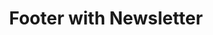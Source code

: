 ---
title: Footer with Newsletter
category: Marketing
paid: true
isActive: true
ltr: {"vue":{"vueTail":[],"vueCss":[]},"preview":"function App() {\n  const footerNavs = [{\n    label: \"Resources\",\n    items: [{\n      href: 'javascript:void()',\n      name: 'contact'\n    }, {\n      href: 'javascript:void()',\n      name: 'Support'\n    }, {\n      href: 'javascript:void()',\n      name: 'Documentation'\n    }, {\n      href: 'javascript:void()',\n      name: 'Pricing'\n    }]\n  }, {\n    label: \"About\",\n    items: [{\n      href: 'javascript:void()',\n      name: 'Terms'\n    }, {\n      href: 'javascript:void()',\n      name: 'License'\n    }, {\n      href: 'javascript:void()',\n      name: 'Privacy'\n    }, {\n      href: 'javascript:void()',\n      name: 'About US'\n    }]\n  }, {\n    label: \"Explore\",\n    items: [{\n      href: 'javascript:void()',\n      name: 'Showcase'\n    }, {\n      href: 'javascript:void()',\n      name: 'Roadmap'\n    }, {\n      href: 'javascript:void()',\n      name: 'Languages'\n    }, {\n      href: 'javascript:void()',\n      name: 'Blog'\n    }]\n  }, {\n    label: \"Company\",\n    items: [{\n      href: 'javascript:void()',\n      name: 'Partners'\n    }, {\n      href: 'javascript:void()',\n      name: 'Team'\n    }, {\n      href: 'javascript:void()',\n      name: 'Careers'\n    }]\n  }];\n  return /*#__PURE__*/React.createElement(\"footer\", {\n    className: \"pt-10\"\n  }, /*#__PURE__*/React.createElement(\"div\", {\n    className: \"max-w-screen-xl mx-auto px-4 md:px-8\"\n  }, /*#__PURE__*/React.createElement(\"div\", {\n    className: \"justify-between items-center gap-12 md:flex\"\n  }, /*#__PURE__*/React.createElement(\"div\", {\n    className: \"flex-1 max-w-lg\"\n  }, /*#__PURE__*/React.createElement(\"h3\", {\n    className: \"text-2xl font-bold\"\n  }, \"Get our beautiful newsletter straight to your inbox.\")), /*#__PURE__*/React.createElement(\"div\", {\n    className: \"flex-1 mt-6 md:mt-0\"\n  }, /*#__PURE__*/React.createElement(\"form\", {\n    onSubmit: e => e.preventDefault(),\n    className: \"flex items-center gap-x-3 md:justify-end\"\n  }, /*#__PURE__*/React.createElement(\"div\", {\n    className: \"relative\"\n  }, /*#__PURE__*/React.createElement(\"svg\", {\n    className: \"w-6 h-6 text-gray-400 absolute left-3 inset-y-0 my-auto\",\n    xmlns: \"http://www.w3.org/2000/svg\",\n    fill: \"none\",\n    viewBox: \"0 0 24 24\",\n    strokeWidth: 1.5,\n    stroke: \"currentColor\"\n  }, /*#__PURE__*/React.createElement(\"path\", {\n    strokeLinecap: \"round\",\n    strokeLinejoin: \"round\",\n    d: \"M21.75 6.75v10.5a2.25 2.25 0 01-2.25 2.25h-15a2.25 2.25 0 01-2.25-2.25V6.75m19.5 0A2.25 2.25 0 0019.5 4.5h-15a2.25 2.25 0 00-2.25 2.25m19.5 0v.243a2.25 2.25 0 01-1.07 1.916l-7.5 4.615a2.25 2.25 0 01-2.36 0L3.32 8.91a2.25 2.25 0 01-1.07-1.916V6.75\"\n  })), /*#__PURE__*/React.createElement(\"input\", {\n    type: \"email\",\n    required: true,\n    placeholder: \"Enter your email\",\n    className: \"w-full pl-12 pr-3 py-2 text-gray-500 bg-white outline-none border focus:border-indigo-600 shadow-sm rounded-lg\"\n  })), /*#__PURE__*/React.createElement(\"button\", {\n    className: \"block w-auto py-3 px-4 font-medium text-sm text-center text-white bg-indigo-600 hover:bg-indigo-500 active:bg-indigo-700 active:shadow-none rounded-lg shadow\"\n  }, \"Subscribe\")))), /*#__PURE__*/React.createElement(\"div\", {\n    className: \"flex-1 mt-16 space-y-6 justify-between sm:flex md:space-y-0\"\n  }, footerNavs.map((item, idx) => /*#__PURE__*/React.createElement(\"ul\", {\n    className: \"space-y-4 text-gray-600\",\n    key: idx\n  }, /*#__PURE__*/React.createElement(\"h4\", {\n    className: \"text-gray-800 font-semibold sm:pb-2\"\n  }, item.label), item.items.map((el, idx) => /*#__PURE__*/React.createElement(\"li\", {\n    key: idx\n  }, /*#__PURE__*/React.createElement(\"a\", {\n    href: el.href,\n    className: \"hover:text-gray-800 duration-150\"\n  }, el.name)))))), /*#__PURE__*/React.createElement(\"div\", {\n    className: \"mt-10 py-10 border-t items-center justify-between sm:flex\"\n  }, /*#__PURE__*/React.createElement(\"p\", {\n    className: \"text-gray-600\"\n  }, \"\\xA9 2022 Float UI Inc. All rights reserved.\"), /*#__PURE__*/React.createElement(\"div\", {\n    className: \"flex items-center gap-x-6 text-gray-400 mt-6\"\n  }, /*#__PURE__*/React.createElement(\"a\", {\n    href: \"javascript:void()\"\n  }, /*#__PURE__*/React.createElement(\"svg\", {\n    className: \"w-6 h-6 hover:text-gray-500 duration-150\",\n    fill: \"none\",\n    viewBox: \"0 0 48 48\"\n  }, /*#__PURE__*/React.createElement(\"g\", {\n    \"clip-path\": \"url(#a)\"\n  }, /*#__PURE__*/React.createElement(\"path\", {\n    fill: \"currentColor\",\n    d: \"M48 24C48 10.745 37.255 0 24 0S0 10.745 0 24c0 11.979 8.776 21.908 20.25 23.708v-16.77h-6.094V24h6.094v-5.288c0-6.014 3.583-9.337 9.065-9.337 2.625 0 5.372.469 5.372.469v5.906h-3.026c-2.981 0-3.911 1.85-3.911 3.75V24h6.656l-1.064 6.938H27.75v16.77C39.224 45.908 48 35.978 48 24z\"\n  })), /*#__PURE__*/React.createElement(\"defs\", null, /*#__PURE__*/React.createElement(\"clipPath\", {\n    id: \"a\"\n  }, /*#__PURE__*/React.createElement(\"path\", {\n    fill: \"#fff\",\n    d: \"M0 0h48v48H0z\"\n  }))))), /*#__PURE__*/React.createElement(\"a\", {\n    href: \"javascript:void()\"\n  }, /*#__PURE__*/React.createElement(\"svg\", {\n    className: \"w-6 h-6 hover:text-gray-500 duration-150\",\n    fill: \"none\",\n    viewBox: \"0 0 48 48\"\n  }, /*#__PURE__*/React.createElement(\"g\", {\n    \"clip-path\": \"url(#clip0_17_80)\"\n  }, /*#__PURE__*/React.createElement(\"path\", {\n    fill: \"currentColor\",\n    d: \"M15.1 43.5c18.11 0 28.017-15.006 28.017-28.016 0-.422-.01-.853-.029-1.275A19.998 19.998 0 0048 9.11c-1.795.798-3.7 1.32-5.652 1.546a9.9 9.9 0 004.33-5.445 19.794 19.794 0 01-6.251 2.39 9.86 9.86 0 00-16.788 8.979A27.97 27.97 0 013.346 6.299 9.859 9.859 0 006.393 19.44a9.86 9.86 0 01-4.462-1.228v.122a9.844 9.844 0 007.901 9.656 9.788 9.788 0 01-4.442.169 9.867 9.867 0 009.195 6.843A19.75 19.75 0 010 39.078 27.937 27.937 0 0015.1 43.5z\"\n  })), /*#__PURE__*/React.createElement(\"defs\", null, /*#__PURE__*/React.createElement(\"clipPath\", {\n    id: \"clip0_17_80\"\n  }, /*#__PURE__*/React.createElement(\"path\", {\n    fill: \"#fff\",\n    d: \"M0 0h48v48H0z\"\n  }))))), /*#__PURE__*/React.createElement(\"a\", {\n    href: \"javascript:void()\"\n  }, /*#__PURE__*/React.createElement(\"svg\", {\n    className: \"w-6 h-6 hover:text-gray-500 duration-150\",\n    fill: \"none\",\n    viewBox: \"0 0 48 48\"\n  }, /*#__PURE__*/React.createElement(\"g\", {\n    fill: \"currentColor\",\n    \"clip-path\": \"url(#clip0_910_44)\"\n  }, /*#__PURE__*/React.createElement(\"path\", {\n    \"fill-rule\": \"evenodd\",\n    d: \"M24 1A24.086 24.086 0 008.454 6.693 23.834 23.834 0 00.319 21.044a23.754 23.754 0 003.153 16.172 23.98 23.98 0 0012.938 10.29c1.192.221 1.641-.518 1.641-1.146 0-.628-.024-2.45-.032-4.442-6.676 1.443-8.087-2.817-8.087-2.817-1.089-2.766-2.663-3.493-2.663-3.493-2.178-1.478.163-1.45.163-1.45 2.413.17 3.68 2.461 3.68 2.461 2.138 3.648 5.616 2.593 6.983 1.976.215-1.545.838-2.596 1.526-3.193-5.333-.6-10.937-2.647-10.937-11.791a9.213 9.213 0 012.472-6.406c-.246-.6-1.069-3.026.234-6.322 0 0 2.015-.64 6.602 2.446a22.904 22.904 0 0112.017 0c4.583-3.086 6.594-2.446 6.594-2.446 1.307 3.288.484 5.714.238 6.322a9.194 9.194 0 012.476 6.414c0 9.163-5.615 11.183-10.957 11.772.859.742 1.626 2.193 1.626 4.421 0 3.193-.028 5.762-.028 6.548 0 .636.433 1.38 1.65 1.146a23.98 23.98 0 0012.938-10.291 23.754 23.754 0 003.151-16.175A23.834 23.834 0 0039.56 6.69 24.086 24.086 0 0024.009 1H24z\",\n    \"clip-rule\": \"evenodd\"\n  }), /*#__PURE__*/React.createElement(\"path\", {\n    d: \"M9.089 35.264c-.052.119-.243.154-.398.071-.155-.083-.27-.237-.214-.36.056-.122.242-.154.397-.07.155.082.274.24.215.359zM10.063 36.343a.4.4 0 01-.493-.11c-.155-.167-.187-.396-.068-.499.12-.102.334-.055.489.11.155.167.19.396.072.499zM11.008 37.714c-.147.103-.397 0-.536-.206a.395.395 0 010-.569c.147-.098.397 0 .537.202.139.202.143.47 0 .573zM12.292 39.042c-.131.146-.397.106-.616-.091-.219-.198-.27-.467-.139-.609.131-.142.397-.102.624.091.226.194.27.466.131.609zM14.092 39.816c-.06.186-.33.269-.6.19-.27-.08-.449-.3-.397-.49.051-.19.326-.277.6-.19.274.087.449.297.397.49zM16.056 39.95c0 .194-.223.36-.509.364-.286.004-.52-.154-.52-.348 0-.193.222-.36.508-.363.286-.004.52.15.52.347zM17.884 39.646c.036.194-.163.395-.45.443-.285.047-.536-.067-.572-.257-.035-.19.171-.395.45-.447.278-.05.536.068.572.261z\"\n  })), /*#__PURE__*/React.createElement(\"defs\", null, /*#__PURE__*/React.createElement(\"clipPath\", {\n    id: \"clip0_910_44\"\n  }, /*#__PURE__*/React.createElement(\"path\", {\n    fill: \"#fff\",\n    d: \"M0 0h48v48H0z\"\n  }))))), /*#__PURE__*/React.createElement(\"a\", {\n    href: \"javascript:void()\"\n  }, /*#__PURE__*/React.createElement(\"svg\", {\n    className: \"w-6 h-6 hover:text-gray-500 duration-150\",\n    fill: \"currentColor\",\n    viewBox: \"0 0 48 48\"\n  }, /*#__PURE__*/React.createElement(\"g\", {\n    \"clip-path\": \"url(#clip0_17_63)\"\n  }, /*#__PURE__*/React.createElement(\"path\", {\n    d: \"M24 4.322c6.413 0 7.172.028 9.694.14 2.343.104 3.61.497 4.453.825 1.116.432 1.922.957 2.756 1.791.844.844 1.36 1.64 1.79 2.756.329.844.723 2.12.826 4.454.112 2.53.14 3.29.14 9.693 0 6.413-.028 7.172-.14 9.694-.103 2.344-.497 3.61-.825 4.453-.431 1.116-.957 1.922-1.79 2.756-.845.844-1.642 1.36-2.757 1.791-.844.328-2.119.722-4.453.825-2.532.112-3.29.14-9.694.14-6.413 0-7.172-.028-9.694-.14-2.343-.103-3.61-.497-4.453-.825-1.115-.431-1.922-.956-2.756-1.79-.844-.844-1.36-1.641-1.79-2.757-.329-.844-.723-2.119-.826-4.453-.112-2.531-.14-3.29-.14-9.694 0-6.412.028-7.172.14-9.694.103-2.343.497-3.609.825-4.453.431-1.115.957-1.921 1.79-2.756.845-.844 1.642-1.36 2.757-1.79.844-.329 2.119-.722 4.453-.825 2.522-.113 3.281-.141 9.694-.141zM24 0c-6.516 0-7.331.028-9.89.14-2.55.113-4.304.526-5.822 1.116-1.585.619-2.926 1.435-4.257 2.775-1.34 1.332-2.156 2.672-2.775 4.247C.666 9.806.253 11.55.141 14.1.028 16.669 0 17.484 0 24s.028 7.331.14 9.89c.113 2.55.526 4.304 1.116 5.822.619 1.585 1.435 2.925 2.775 4.257a11.732 11.732 0 004.247 2.765c1.528.591 3.272 1.003 5.822 1.116 2.56.112 3.375.14 9.89.14 6.516 0 7.332-.028 9.891-.14 2.55-.113 4.303-.525 5.822-1.116a11.732 11.732 0 004.247-2.765 11.732 11.732 0 002.766-4.247c.59-1.528 1.003-3.272 1.115-5.822.113-2.56.14-3.375.14-9.89 0-6.516-.027-7.332-.14-9.891-.112-2.55-.525-4.303-1.115-5.822-.591-1.594-1.407-2.935-2.747-4.266a11.732 11.732 0 00-4.247-2.765C38.194.675 36.45.262 33.9.15 31.331.028 30.516 0 24 0z\"\n  }), /*#__PURE__*/React.createElement(\"path\", {\n    d: \"M24 11.672c-6.806 0-12.328 5.522-12.328 12.328 0 6.806 5.522 12.328 12.328 12.328 6.806 0 12.328-5.522 12.328-12.328 0-6.806-5.522-12.328-12.328-12.328zm0 20.325a7.998 7.998 0 010-15.994 7.998 7.998 0 010 15.994zM39.694 11.184a2.879 2.879 0 11-2.878-2.878 2.885 2.885 0 012.878 2.878z\"\n  })), /*#__PURE__*/React.createElement(\"defs\", null, /*#__PURE__*/React.createElement(\"clipPath\", {\n    id: \"clip0_17_63\"\n  }, /*#__PURE__*/React.createElement(\"path\", {\n    d: \"M0 0h48v48H0z\"\n  })))))))));\n}","react":{"jsxCss":[],"jsxTail":[{"code":"export default () => {\n\n    const footerNavs = [\n        {\n            label: \"Resources\",\n            items: [\n                {\n                    href: 'javascript:void()',\n                    name: 'contact'\n                },\n                {\n                    href: 'javascript:void()',\n                    name: 'Support'\n                },\n                {\n                    href: 'javascript:void()',\n                    name: 'Documentation'\n                },\n                {\n                    href: 'javascript:void()',\n                    name: 'Pricing'\n                },\n            ],\n        },\n        {\n            label: \"About\",\n            items: [\n                {\n                    href: 'javascript:void()',\n                    name: 'Terms'\n                },\n                {\n                    href: 'javascript:void()',\n                    name: 'License'\n                },\n                {\n                    href: 'javascript:void()',\n                    name: 'Privacy'\n                },\n                {\n                    href: 'javascript:void()',\n                    name: 'About US'\n                },\n            ]\n        },\n        {\n            label: \"Explore\",\n            items: [\n                {\n                    href: 'javascript:void()',\n                    name: 'Showcase'\n                },\n                {\n                    href: 'javascript:void()',\n                    name: 'Roadmap'\n                },\n                {\n                    href: 'javascript:void()',\n                    name: 'Languages'\n                },\n                {\n                    href: 'javascript:void()',\n                    name: 'Blog'\n                },\n            ]\n        },\n        {\n            label: \"Company\",\n            items: [\n                {\n                    href: 'javascript:void()',\n                    name: 'Partners'\n                },\n                {\n                    href: 'javascript:void()',\n                    name: 'Team'\n                },\n                {\n                    href: 'javascript:void()',\n                    name: 'Careers'\n                },\n            ],\n        }\n    ]\n\n    return (\n        <footer className=\"pt-10\">\n            <div className=\"max-w-screen-xl mx-auto px-4 md:px-8\">\n                <div className=\"justify-between items-center gap-12 md:flex\">\n                    <div className=\"flex-1 max-w-lg\">\n                        <h3 className=\"text-2xl font-bold\">\n                            Get our beautiful newsletter straight to your inbox.\n                        </h3>\n                    </div>\n                    <div className=\"flex-1 mt-6 md:mt-0\">\n                        <form onSubmit={(e) => e.preventDefault()} className=\"flex items-center gap-x-3 md:justify-end\">\n                            <div className=\"relative\">\n                                <svg className=\"w-6 h-6 text-gray-400 absolute left-3 inset-y-0 my-auto\" xmlns=\"http://www.w3.org/2000/svg\" fill=\"none\" viewBox=\"0 0 24 24\" strokeWidth={1.5} stroke=\"currentColor\">\n                                    <path strokeLinecap=\"round\" strokeLinejoin=\"round\" d=\"M21.75 6.75v10.5a2.25 2.25 0 01-2.25 2.25h-15a2.25 2.25 0 01-2.25-2.25V6.75m19.5 0A2.25 2.25 0 0019.5 4.5h-15a2.25 2.25 0 00-2.25 2.25m19.5 0v.243a2.25 2.25 0 01-1.07 1.916l-7.5 4.615a2.25 2.25 0 01-2.36 0L3.32 8.91a2.25 2.25 0 01-1.07-1.916V6.75\" />\n                                </svg>\n                                <input\n                                    type=\"email\"\n                                    required\n                                    placeholder=\"Enter your email\"\n                                    className=\"w-full pl-12 pr-3 py-2 text-gray-500 bg-white outline-none border focus:border-indigo-600 shadow-sm rounded-lg\"\n                                />\n                            </div>\n                            <button className=\"block w-auto py-3 px-4 font-medium text-sm text-center text-white bg-indigo-600 hover:bg-indigo-500 active:bg-indigo-700 active:shadow-none rounded-lg shadow\">\n                                Subscribe\n                            </button>\n                        </form>\n                    </div>\n                </div>\n                <div className=\"flex-1 mt-16 space-y-6 justify-between sm:flex md:space-y-0\">\n                    {\n                        footerNavs.map((item, idx) => (\n                            <ul\n                                className=\"space-y-4 text-gray-600\"\n                                key={idx}\n                            >\n                                <h4 className=\"text-gray-800 font-semibold sm:pb-2\">\n                                    {item.label}\n                                </h4>\n                                {\n                                    item.items.map(((el, idx) => (\n                                        <li key={idx}>\n                                            <a\n                                                href={el.href}\n                                                className=\"hover:text-gray-800 duration-150\"\n\n                                            >\n                                                {el.name}\n                                            </a>\n                                        </li>\n                                    )))\n                                }\n                            </ul>\n                        ))\n                    }\n                </div>\n                <div className=\"mt-10 py-10 border-t items-center justify-between sm:flex\">\n                    <p className=\"text-gray-600\">© 2022 Float UI Inc. All rights reserved.</p>\n                    <div className=\"flex items-center gap-x-6 text-gray-400 mt-6\">\n                        <a href=\"javascript:void()\">\n                            <svg className=\"w-6 h-6 hover:text-gray-500 duration-150\" fill=\"none\" viewBox=\"0 0 48 48\"><g clip-path=\"url(#a)\"><path fill=\"currentColor\" d=\"M48 24C48 10.745 37.255 0 24 0S0 10.745 0 24c0 11.979 8.776 21.908 20.25 23.708v-16.77h-6.094V24h6.094v-5.288c0-6.014 3.583-9.337 9.065-9.337 2.625 0 5.372.469 5.372.469v5.906h-3.026c-2.981 0-3.911 1.85-3.911 3.75V24h6.656l-1.064 6.938H27.75v16.77C39.224 45.908 48 35.978 48 24z\" /></g><defs><clipPath id=\"a\"><path fill=\"#fff\" d=\"M0 0h48v48H0z\" /></clipPath></defs></svg>\n                        </a>\n                        <a href=\"javascript:void()\">\n                            <svg className=\"w-6 h-6 hover:text-gray-500 duration-150\" fill=\"none\" viewBox=\"0 0 48 48\"><g clip-path=\"url(#clip0_17_80)\"><path fill=\"currentColor\" d=\"M15.1 43.5c18.11 0 28.017-15.006 28.017-28.016 0-.422-.01-.853-.029-1.275A19.998 19.998 0 0048 9.11c-1.795.798-3.7 1.32-5.652 1.546a9.9 9.9 0 004.33-5.445 19.794 19.794 0 01-6.251 2.39 9.86 9.86 0 00-16.788 8.979A27.97 27.97 0 013.346 6.299 9.859 9.859 0 006.393 19.44a9.86 9.86 0 01-4.462-1.228v.122a9.844 9.844 0 007.901 9.656 9.788 9.788 0 01-4.442.169 9.867 9.867 0 009.195 6.843A19.75 19.75 0 010 39.078 27.937 27.937 0 0015.1 43.5z\" /></g><defs><clipPath id=\"clip0_17_80\"><path fill=\"#fff\" d=\"M0 0h48v48H0z\" /></clipPath></defs></svg>\n                        </a>\n                        <a href=\"javascript:void()\">\n                            <svg className=\"w-6 h-6 hover:text-gray-500 duration-150\" fill=\"none\" viewBox=\"0 0 48 48\"><g fill=\"currentColor\" clip-path=\"url(#clip0_910_44)\"><path fill-rule=\"evenodd\" d=\"M24 1A24.086 24.086 0 008.454 6.693 23.834 23.834 0 00.319 21.044a23.754 23.754 0 003.153 16.172 23.98 23.98 0 0012.938 10.29c1.192.221 1.641-.518 1.641-1.146 0-.628-.024-2.45-.032-4.442-6.676 1.443-8.087-2.817-8.087-2.817-1.089-2.766-2.663-3.493-2.663-3.493-2.178-1.478.163-1.45.163-1.45 2.413.17 3.68 2.461 3.68 2.461 2.138 3.648 5.616 2.593 6.983 1.976.215-1.545.838-2.596 1.526-3.193-5.333-.6-10.937-2.647-10.937-11.791a9.213 9.213 0 012.472-6.406c-.246-.6-1.069-3.026.234-6.322 0 0 2.015-.64 6.602 2.446a22.904 22.904 0 0112.017 0c4.583-3.086 6.594-2.446 6.594-2.446 1.307 3.288.484 5.714.238 6.322a9.194 9.194 0 012.476 6.414c0 9.163-5.615 11.183-10.957 11.772.859.742 1.626 2.193 1.626 4.421 0 3.193-.028 5.762-.028 6.548 0 .636.433 1.38 1.65 1.146a23.98 23.98 0 0012.938-10.291 23.754 23.754 0 003.151-16.175A23.834 23.834 0 0039.56 6.69 24.086 24.086 0 0024.009 1H24z\" clip-rule=\"evenodd\" /><path d=\"M9.089 35.264c-.052.119-.243.154-.398.071-.155-.083-.27-.237-.214-.36.056-.122.242-.154.397-.07.155.082.274.24.215.359zM10.063 36.343a.4.4 0 01-.493-.11c-.155-.167-.187-.396-.068-.499.12-.102.334-.055.489.11.155.167.19.396.072.499zM11.008 37.714c-.147.103-.397 0-.536-.206a.395.395 0 010-.569c.147-.098.397 0 .537.202.139.202.143.47 0 .573zM12.292 39.042c-.131.146-.397.106-.616-.091-.219-.198-.27-.467-.139-.609.131-.142.397-.102.624.091.226.194.27.466.131.609zM14.092 39.816c-.06.186-.33.269-.6.19-.27-.08-.449-.3-.397-.49.051-.19.326-.277.6-.19.274.087.449.297.397.49zM16.056 39.95c0 .194-.223.36-.509.364-.286.004-.52-.154-.52-.348 0-.193.222-.36.508-.363.286-.004.52.15.52.347zM17.884 39.646c.036.194-.163.395-.45.443-.285.047-.536-.067-.572-.257-.035-.19.171-.395.45-.447.278-.05.536.068.572.261z\" /></g><defs><clipPath id=\"clip0_910_44\"><path fill=\"#fff\" d=\"M0 0h48v48H0z\" /></clipPath></defs></svg>\n                        </a>\n                        <a href=\"javascript:void()\">\n                            <svg className=\"w-6 h-6 hover:text-gray-500 duration-150\" fill=\"currentColor\" viewBox=\"0 0 48 48\"><g clip-path=\"url(#clip0_17_63)\"><path d=\"M24 4.322c6.413 0 7.172.028 9.694.14 2.343.104 3.61.497 4.453.825 1.116.432 1.922.957 2.756 1.791.844.844 1.36 1.64 1.79 2.756.329.844.723 2.12.826 4.454.112 2.53.14 3.29.14 9.693 0 6.413-.028 7.172-.14 9.694-.103 2.344-.497 3.61-.825 4.453-.431 1.116-.957 1.922-1.79 2.756-.845.844-1.642 1.36-2.757 1.791-.844.328-2.119.722-4.453.825-2.532.112-3.29.14-9.694.14-6.413 0-7.172-.028-9.694-.14-2.343-.103-3.61-.497-4.453-.825-1.115-.431-1.922-.956-2.756-1.79-.844-.844-1.36-1.641-1.79-2.757-.329-.844-.723-2.119-.826-4.453-.112-2.531-.14-3.29-.14-9.694 0-6.412.028-7.172.14-9.694.103-2.343.497-3.609.825-4.453.431-1.115.957-1.921 1.79-2.756.845-.844 1.642-1.36 2.757-1.79.844-.329 2.119-.722 4.453-.825 2.522-.113 3.281-.141 9.694-.141zM24 0c-6.516 0-7.331.028-9.89.14-2.55.113-4.304.526-5.822 1.116-1.585.619-2.926 1.435-4.257 2.775-1.34 1.332-2.156 2.672-2.775 4.247C.666 9.806.253 11.55.141 14.1.028 16.669 0 17.484 0 24s.028 7.331.14 9.89c.113 2.55.526 4.304 1.116 5.822.619 1.585 1.435 2.925 2.775 4.257a11.732 11.732 0 004.247 2.765c1.528.591 3.272 1.003 5.822 1.116 2.56.112 3.375.14 9.89.14 6.516 0 7.332-.028 9.891-.14 2.55-.113 4.303-.525 5.822-1.116a11.732 11.732 0 004.247-2.765 11.732 11.732 0 002.766-4.247c.59-1.528 1.003-3.272 1.115-5.822.113-2.56.14-3.375.14-9.89 0-6.516-.027-7.332-.14-9.891-.112-2.55-.525-4.303-1.115-5.822-.591-1.594-1.407-2.935-2.747-4.266a11.732 11.732 0 00-4.247-2.765C38.194.675 36.45.262 33.9.15 31.331.028 30.516 0 24 0z\" /><path d=\"M24 11.672c-6.806 0-12.328 5.522-12.328 12.328 0 6.806 5.522 12.328 12.328 12.328 6.806 0 12.328-5.522 12.328-12.328 0-6.806-5.522-12.328-12.328-12.328zm0 20.325a7.998 7.998 0 010-15.994 7.998 7.998 0 010 15.994zM39.694 11.184a2.879 2.879 0 11-2.878-2.878 2.885 2.885 0 012.878 2.878z\" /></g><defs><clipPath id=\"clip0_17_63\"><path d=\"M0 0h48v48H0z\" /></clipPath></defs></svg>\n                        </a>\n                    </div>\n                </div>\n            </div>\n        </footer>\n    )\n}","label":"App.jsx"}]}}
rtl: {"vue":{"vueCss":[],"vueTail":[]},"react":{"jsxCss":[],"jsxTail":[{"code":"export default () => {\n    const footerNavs = [\n        {\n            label: \"الموارد\",\n            items: [\n                {\n                    href: 'javascript:void()',\n                    name: 'اتصل بنا'\n                },\n                {\n                    href: 'javascript:void()',\n                    name: 'الدعم'\n                },\n                {\n                    href: 'javascript:void()',\n                    name: 'التوثيق'\n                },\n                {\n                    href: 'javascript:void()',\n                    name: 'التسعير'\n                },\n            ],\n        },\n        {\n            label: \"حولنا\",\n            items: [\n                {\n                    href: 'javascript:void()',\n                    name: 'شروط الاستخدام'\n                },\n                {\n                    href: 'javascript:void()',\n                    name: 'رخصة'\n                },\n                {\n                    href: 'javascript:void()',\n                    name: 'خصوصية'\n                },\n                {\n                    href: 'javascript:void()',\n                    name: 'عنا'\n                },\n            ]\n        },\n        {\n            label: \"يكتشف\",\n            items: [\n                {\n                    href: 'javascript:void()',\n                    name: 'عرض'\n                },\n                {\n                    href: 'javascript:void()',\n                    name: 'خريطة الطريق'\n                },\n                {\n                    href: 'javascript:void()',\n                    name: 'اللغات'\n                },\n                {\n                    href: 'javascript:void()',\n                    name: 'المقالات'\n                },\n            ]\n        },\n        {\n            label: \"الشركة\",\n            items: [\n                {\n                    href: 'javascript:void()',\n                    name: 'الشركاء'\n                },\n                {\n                    href: 'javascript:void()',\n                    name: 'الفريق'\n                },\n                {\n                    href: 'javascript:void()',\n                    name: 'الوظائف'\n                },\n            ],\n        }\n    ]\n\n    return (\n        <footer className=\"pt-10\">\n            <div className=\"max-w-screen-xl mx-auto px-4 md:px-8\">\n                <div className=\"justify-between items-center gap-12 md:flex\">\n                    <div className=\"flex-1 max-w-lg\">\n                        <h3 className=\"text-2xl font-bold\">\n                            احصل على رسالتنا الإخبارية الجميلة مباشرة إلى بريدك.\n                        </h3>\n                    </div>\n                    <div className=\"mt-6 md:mt-0\">\n                        <form onSubmit={(e) => e.preventDefault()} className=\"flex items-center gap-x-3\">\n                            <div className=\"relative\">\n                                <svg className=\"w-6 h-6 text-gray-400 absolute right-3 inset-y-0 my-auto\" xmlns=\"http://www.w3.org/2000/svg\" fill=\"none\" viewBox=\"0 0 24 24\" strokeWidth={1.5} stroke=\"currentColor\">\n                                    <path strokeLinecap=\"round\" strokeLinejoin=\"round\" d=\"M21.75 6.75v10.5a2.25 2.25 0 01-2.25 2.25h-15a2.25 2.25 0 01-2.25-2.25V6.75m19.5 0A2.25 2.25 0 0019.5 4.5h-15a2.25 2.25 0 00-2.25 2.25m19.5 0v.243a2.25 2.25 0 01-1.07 1.916l-7.5 4.615a2.25 2.25 0 01-2.36 0L3.32 8.91a2.25 2.25 0 01-1.07-1.916V6.75\" />\n                                </svg>\n                                <input\n                                    type=\"email\"\n                                    required\n                                    placeholder=\"ادخل بريدك الالكتروني\"\n                                    className=\"max-w-xs pr-12 pl-3 py-2 text-gray-500 bg-white outline-none border focus:border-indigo-600 shadow-sm rounded-lg\"\n                                />\n                            </div>\n                            <button className=\"block w-auto py-3 px-4 font-medium text-sm text-center text-white bg-indigo-600 hover:bg-indigo-500 active:bg-indigo-700 active:shadow-none rounded-lg shadow\">\n                                إشتراك\n                            </button>\n                        </form>\n                    </div>\n                </div>\n                <div className=\"flex-1 mt-16 space-y-6 items-center justify-between sm:flex md:space-y-0\">\n                    {\n                        footerNavs.map((item, idx) => (\n                            <ul\n                                className=\"space-y-4 text-gray-600\"\n                                key={idx}\n                            >\n                                <h4 className=\"text-gray-800 font-semibold sm:pb-2\">\n                                    {item.label}\n                                </h4>\n                                {\n                                    item.items.map(((el, idx) => (\n                                        <li key={idx}>\n                                            <a\n                                                href={el.href}\n                                                className=\"hover:text-gray-800 duration-150\"\n\n                                            >\n                                                {el.name}\n                                            </a>\n                                        </li>\n                                    )))\n                                }\n                            </ul>\n                        ))\n                    }\n                </div>\n                <div className=\"mt-10 py-10 border-t items-center justify-between sm:flex\">\n                    <p className=\"text-gray-600\">© جميع الحقوق محفوظة لدى Float UI</p>\n                    <div className=\"flex items-center gap-x-6 text-gray-400 mt-6\">\n                        <a href=\"javascript:void()\">\n                            <svg className=\"w-6 h-6 hover:text-gray-500 duration-150\" fill=\"none\" viewBox=\"0 0 48 48\"><g clip-path=\"url(#a)\"><path fill=\"currentColor\" d=\"M48 24C48 10.745 37.255 0 24 0S0 10.745 0 24c0 11.979 8.776 21.908 20.25 23.708v-16.77h-6.094V24h6.094v-5.288c0-6.014 3.583-9.337 9.065-9.337 2.625 0 5.372.469 5.372.469v5.906h-3.026c-2.981 0-3.911 1.85-3.911 3.75V24h6.656l-1.064 6.938H27.75v16.77C39.224 45.908 48 35.978 48 24z\" /></g><defs><clipPath id=\"a\"><path fill=\"#fff\" d=\"M0 0h48v48H0z\" /></clipPath></defs></svg>\n                        </a>\n                        <a href=\"javascript:void()\">\n                            <svg className=\"w-6 h-6 hover:text-gray-500 duration-150\" fill=\"none\" viewBox=\"0 0 48 48\"><g clip-path=\"url(#clip0_17_80)\"><path fill=\"currentColor\" d=\"M15.1 43.5c18.11 0 28.017-15.006 28.017-28.016 0-.422-.01-.853-.029-1.275A19.998 19.998 0 0048 9.11c-1.795.798-3.7 1.32-5.652 1.546a9.9 9.9 0 004.33-5.445 19.794 19.794 0 01-6.251 2.39 9.86 9.86 0 00-16.788 8.979A27.97 27.97 0 013.346 6.299 9.859 9.859 0 006.393 19.44a9.86 9.86 0 01-4.462-1.228v.122a9.844 9.844 0 007.901 9.656 9.788 9.788 0 01-4.442.169 9.867 9.867 0 009.195 6.843A19.75 19.75 0 010 39.078 27.937 27.937 0 0015.1 43.5z\" /></g><defs><clipPath id=\"clip0_17_80\"><path fill=\"#fff\" d=\"M0 0h48v48H0z\" /></clipPath></defs></svg>\n                        </a>\n                        <a href=\"javascript:void()\">\n                            <svg className=\"w-6 h-6 hover:text-gray-500 duration-150\" fill=\"none\" viewBox=\"0 0 48 48\"><g fill=\"currentColor\" clip-path=\"url(#clip0_910_44)\"><path fill-rule=\"evenodd\" d=\"M24 1A24.086 24.086 0 008.454 6.693 23.834 23.834 0 00.319 21.044a23.754 23.754 0 003.153 16.172 23.98 23.98 0 0012.938 10.29c1.192.221 1.641-.518 1.641-1.146 0-.628-.024-2.45-.032-4.442-6.676 1.443-8.087-2.817-8.087-2.817-1.089-2.766-2.663-3.493-2.663-3.493-2.178-1.478.163-1.45.163-1.45 2.413.17 3.68 2.461 3.68 2.461 2.138 3.648 5.616 2.593 6.983 1.976.215-1.545.838-2.596 1.526-3.193-5.333-.6-10.937-2.647-10.937-11.791a9.213 9.213 0 012.472-6.406c-.246-.6-1.069-3.026.234-6.322 0 0 2.015-.64 6.602 2.446a22.904 22.904 0 0112.017 0c4.583-3.086 6.594-2.446 6.594-2.446 1.307 3.288.484 5.714.238 6.322a9.194 9.194 0 012.476 6.414c0 9.163-5.615 11.183-10.957 11.772.859.742 1.626 2.193 1.626 4.421 0 3.193-.028 5.762-.028 6.548 0 .636.433 1.38 1.65 1.146a23.98 23.98 0 0012.938-10.291 23.754 23.754 0 003.151-16.175A23.834 23.834 0 0039.56 6.69 24.086 24.086 0 0024.009 1H24z\" clip-rule=\"evenodd\" /><path d=\"M9.089 35.264c-.052.119-.243.154-.398.071-.155-.083-.27-.237-.214-.36.056-.122.242-.154.397-.07.155.082.274.24.215.359zM10.063 36.343a.4.4 0 01-.493-.11c-.155-.167-.187-.396-.068-.499.12-.102.334-.055.489.11.155.167.19.396.072.499zM11.008 37.714c-.147.103-.397 0-.536-.206a.395.395 0 010-.569c.147-.098.397 0 .537.202.139.202.143.47 0 .573zM12.292 39.042c-.131.146-.397.106-.616-.091-.219-.198-.27-.467-.139-.609.131-.142.397-.102.624.091.226.194.27.466.131.609zM14.092 39.816c-.06.186-.33.269-.6.19-.27-.08-.449-.3-.397-.49.051-.19.326-.277.6-.19.274.087.449.297.397.49zM16.056 39.95c0 .194-.223.36-.509.364-.286.004-.52-.154-.52-.348 0-.193.222-.36.508-.363.286-.004.52.15.52.347zM17.884 39.646c.036.194-.163.395-.45.443-.285.047-.536-.067-.572-.257-.035-.19.171-.395.45-.447.278-.05.536.068.572.261z\" /></g><defs><clipPath id=\"clip0_910_44\"><path fill=\"#fff\" d=\"M0 0h48v48H0z\" /></clipPath></defs></svg>\n                        </a>\n                        <a href=\"javascript:void()\">\n                            <svg className=\"w-6 h-6 hover:text-gray-500 duration-150\" fill=\"currentColor\" viewBox=\"0 0 48 48\"><g clip-path=\"url(#clip0_17_63)\"><path d=\"M24 4.322c6.413 0 7.172.028 9.694.14 2.343.104 3.61.497 4.453.825 1.116.432 1.922.957 2.756 1.791.844.844 1.36 1.64 1.79 2.756.329.844.723 2.12.826 4.454.112 2.53.14 3.29.14 9.693 0 6.413-.028 7.172-.14 9.694-.103 2.344-.497 3.61-.825 4.453-.431 1.116-.957 1.922-1.79 2.756-.845.844-1.642 1.36-2.757 1.791-.844.328-2.119.722-4.453.825-2.532.112-3.29.14-9.694.14-6.413 0-7.172-.028-9.694-.14-2.343-.103-3.61-.497-4.453-.825-1.115-.431-1.922-.956-2.756-1.79-.844-.844-1.36-1.641-1.79-2.757-.329-.844-.723-2.119-.826-4.453-.112-2.531-.14-3.29-.14-9.694 0-6.412.028-7.172.14-9.694.103-2.343.497-3.609.825-4.453.431-1.115.957-1.921 1.79-2.756.845-.844 1.642-1.36 2.757-1.79.844-.329 2.119-.722 4.453-.825 2.522-.113 3.281-.141 9.694-.141zM24 0c-6.516 0-7.331.028-9.89.14-2.55.113-4.304.526-5.822 1.116-1.585.619-2.926 1.435-4.257 2.775-1.34 1.332-2.156 2.672-2.775 4.247C.666 9.806.253 11.55.141 14.1.028 16.669 0 17.484 0 24s.028 7.331.14 9.89c.113 2.55.526 4.304 1.116 5.822.619 1.585 1.435 2.925 2.775 4.257a11.732 11.732 0 004.247 2.765c1.528.591 3.272 1.003 5.822 1.116 2.56.112 3.375.14 9.89.14 6.516 0 7.332-.028 9.891-.14 2.55-.113 4.303-.525 5.822-1.116a11.732 11.732 0 004.247-2.765 11.732 11.732 0 002.766-4.247c.59-1.528 1.003-3.272 1.115-5.822.113-2.56.14-3.375.14-9.89 0-6.516-.027-7.332-.14-9.891-.112-2.55-.525-4.303-1.115-5.822-.591-1.594-1.407-2.935-2.747-4.266a11.732 11.732 0 00-4.247-2.765C38.194.675 36.45.262 33.9.15 31.331.028 30.516 0 24 0z\" /><path d=\"M24 11.672c-6.806 0-12.328 5.522-12.328 12.328 0 6.806 5.522 12.328 12.328 12.328 6.806 0 12.328-5.522 12.328-12.328 0-6.806-5.522-12.328-12.328-12.328zm0 20.325a7.998 7.998 0 010-15.994 7.998 7.998 0 010 15.994zM39.694 11.184a2.879 2.879 0 11-2.878-2.878 2.885 2.885 0 012.878 2.878z\" /></g><defs><clipPath id=\"clip0_17_63\"><path d=\"M0 0h48v48H0z\" /></clipPath></defs></svg>\n                        </a>\n                    </div>\n                </div>\n            </div>\n        </footer>\n    )\n}","label":"App.jsx"}]},"preview":"function App() {\n  const footerNavs = [{\n    label: \"الموارد\",\n    items: [{\n      href: 'javascript:void()',\n      name: 'اتصل بنا'\n    }, {\n      href: 'javascript:void()',\n      name: 'الدعم'\n    }, {\n      href: 'javascript:void()',\n      name: 'التوثيق'\n    }, {\n      href: 'javascript:void()',\n      name: 'التسعير'\n    }]\n  }, {\n    label: \"حولنا\",\n    items: [{\n      href: 'javascript:void()',\n      name: 'شروط الاستخدام'\n    }, {\n      href: 'javascript:void()',\n      name: 'رخصة'\n    }, {\n      href: 'javascript:void()',\n      name: 'خصوصية'\n    }, {\n      href: 'javascript:void()',\n      name: 'عنا'\n    }]\n  }, {\n    label: \"يكتشف\",\n    items: [{\n      href: 'javascript:void()',\n      name: 'عرض'\n    }, {\n      href: 'javascript:void()',\n      name: 'خريطة الطريق'\n    }, {\n      href: 'javascript:void()',\n      name: 'اللغات'\n    }, {\n      href: 'javascript:void()',\n      name: 'المقالات'\n    }]\n  }, {\n    label: \"الشركة\",\n    items: [{\n      href: 'javascript:void()',\n      name: 'الشركاء'\n    }, {\n      href: 'javascript:void()',\n      name: 'الفريق'\n    }, {\n      href: 'javascript:void()',\n      name: 'الوظائف'\n    }]\n  }];\n  return /*#__PURE__*/React.createElement(\"footer\", {\n    className: \"pt-10\"\n  }, /*#__PURE__*/React.createElement(\"div\", {\n    className: \"max-w-screen-xl mx-auto px-4 md:px-8\"\n  }, /*#__PURE__*/React.createElement(\"div\", {\n    className: \"justify-between items-center gap-12 md:flex\"\n  }, /*#__PURE__*/React.createElement(\"div\", {\n    className: \"flex-1 max-w-lg\"\n  }, /*#__PURE__*/React.createElement(\"h3\", {\n    className: \"text-2xl font-bold\"\n  }, \"\\u0627\\u062D\\u0635\\u0644 \\u0639\\u0644\\u0649 \\u0631\\u0633\\u0627\\u0644\\u062A\\u0646\\u0627 \\u0627\\u0644\\u0625\\u062E\\u0628\\u0627\\u0631\\u064A\\u0629 \\u0627\\u0644\\u062C\\u0645\\u064A\\u0644\\u0629 \\u0645\\u0628\\u0627\\u0634\\u0631\\u0629 \\u0625\\u0644\\u0649 \\u0628\\u0631\\u064A\\u062F\\u0643.\")), /*#__PURE__*/React.createElement(\"div\", {\n    className: \"mt-6 md:mt-0\"\n  }, /*#__PURE__*/React.createElement(\"form\", {\n    onSubmit: e => e.preventDefault(),\n    className: \"flex items-center gap-x-3\"\n  }, /*#__PURE__*/React.createElement(\"div\", {\n    className: \"relative\"\n  }, /*#__PURE__*/React.createElement(\"svg\", {\n    className: \"w-6 h-6 text-gray-400 absolute right-3 inset-y-0 my-auto\",\n    xmlns: \"http://www.w3.org/2000/svg\",\n    fill: \"none\",\n    viewBox: \"0 0 24 24\",\n    strokeWidth: 1.5,\n    stroke: \"currentColor\"\n  }, /*#__PURE__*/React.createElement(\"path\", {\n    strokeLinecap: \"round\",\n    strokeLinejoin: \"round\",\n    d: \"M21.75 6.75v10.5a2.25 2.25 0 01-2.25 2.25h-15a2.25 2.25 0 01-2.25-2.25V6.75m19.5 0A2.25 2.25 0 0019.5 4.5h-15a2.25 2.25 0 00-2.25 2.25m19.5 0v.243a2.25 2.25 0 01-1.07 1.916l-7.5 4.615a2.25 2.25 0 01-2.36 0L3.32 8.91a2.25 2.25 0 01-1.07-1.916V6.75\"\n  })), /*#__PURE__*/React.createElement(\"input\", {\n    type: \"email\",\n    required: true,\n    placeholder: \"\\u0627\\u062F\\u062E\\u0644 \\u0628\\u0631\\u064A\\u062F\\u0643 \\u0627\\u0644\\u0627\\u0644\\u0643\\u062A\\u0631\\u0648\\u0646\\u064A\",\n    className: \"max-w-xs pr-12 pl-3 py-2 text-gray-500 bg-white outline-none border focus:border-indigo-600 shadow-sm rounded-lg\"\n  })), /*#__PURE__*/React.createElement(\"button\", {\n    className: \"block w-auto py-3 px-4 font-medium text-sm text-center text-white bg-indigo-600 hover:bg-indigo-500 active:bg-indigo-700 active:shadow-none rounded-lg shadow\"\n  }, \"\\u0625\\u0634\\u062A\\u0631\\u0627\\u0643\")))), /*#__PURE__*/React.createElement(\"div\", {\n    className: \"flex-1 mt-16 space-y-6 items-center justify-between sm:flex md:space-y-0\"\n  }, footerNavs.map((item, idx) => /*#__PURE__*/React.createElement(\"ul\", {\n    className: \"space-y-4 text-gray-600\",\n    key: idx\n  }, /*#__PURE__*/React.createElement(\"h4\", {\n    className: \"text-gray-800 font-semibold sm:pb-2\"\n  }, item.label), item.items.map((el, idx) => /*#__PURE__*/React.createElement(\"li\", {\n    key: idx\n  }, /*#__PURE__*/React.createElement(\"a\", {\n    href: el.href,\n    className: \"hover:text-gray-800 duration-150\"\n  }, el.name)))))), /*#__PURE__*/React.createElement(\"div\", {\n    className: \"mt-10 py-10 border-t items-center justify-between sm:flex\"\n  }, /*#__PURE__*/React.createElement(\"p\", {\n    className: \"text-gray-600\"\n  }, \"\\xA9 \\u062C\\u0645\\u064A\\u0639 \\u0627\\u0644\\u062D\\u0642\\u0648\\u0642 \\u0645\\u062D\\u0641\\u0648\\u0638\\u0629 \\u0644\\u062F\\u0649 Float UI\"), /*#__PURE__*/React.createElement(\"div\", {\n    className: \"flex items-center gap-x-6 text-gray-400 mt-6\"\n  }, /*#__PURE__*/React.createElement(\"a\", {\n    href: \"javascript:void()\"\n  }, /*#__PURE__*/React.createElement(\"svg\", {\n    className: \"w-6 h-6 hover:text-gray-500 duration-150\",\n    fill: \"none\",\n    viewBox: \"0 0 48 48\"\n  }, /*#__PURE__*/React.createElement(\"g\", {\n    \"clip-path\": \"url(#a)\"\n  }, /*#__PURE__*/React.createElement(\"path\", {\n    fill: \"currentColor\",\n    d: \"M48 24C48 10.745 37.255 0 24 0S0 10.745 0 24c0 11.979 8.776 21.908 20.25 23.708v-16.77h-6.094V24h6.094v-5.288c0-6.014 3.583-9.337 9.065-9.337 2.625 0 5.372.469 5.372.469v5.906h-3.026c-2.981 0-3.911 1.85-3.911 3.75V24h6.656l-1.064 6.938H27.75v16.77C39.224 45.908 48 35.978 48 24z\"\n  })), /*#__PURE__*/React.createElement(\"defs\", null, /*#__PURE__*/React.createElement(\"clipPath\", {\n    id: \"a\"\n  }, /*#__PURE__*/React.createElement(\"path\", {\n    fill: \"#fff\",\n    d: \"M0 0h48v48H0z\"\n  }))))), /*#__PURE__*/React.createElement(\"a\", {\n    href: \"javascript:void()\"\n  }, /*#__PURE__*/React.createElement(\"svg\", {\n    className: \"w-6 h-6 hover:text-gray-500 duration-150\",\n    fill: \"none\",\n    viewBox: \"0 0 48 48\"\n  }, /*#__PURE__*/React.createElement(\"g\", {\n    \"clip-path\": \"url(#clip0_17_80)\"\n  }, /*#__PURE__*/React.createElement(\"path\", {\n    fill: \"currentColor\",\n    d: \"M15.1 43.5c18.11 0 28.017-15.006 28.017-28.016 0-.422-.01-.853-.029-1.275A19.998 19.998 0 0048 9.11c-1.795.798-3.7 1.32-5.652 1.546a9.9 9.9 0 004.33-5.445 19.794 19.794 0 01-6.251 2.39 9.86 9.86 0 00-16.788 8.979A27.97 27.97 0 013.346 6.299 9.859 9.859 0 006.393 19.44a9.86 9.86 0 01-4.462-1.228v.122a9.844 9.844 0 007.901 9.656 9.788 9.788 0 01-4.442.169 9.867 9.867 0 009.195 6.843A19.75 19.75 0 010 39.078 27.937 27.937 0 0015.1 43.5z\"\n  })), /*#__PURE__*/React.createElement(\"defs\", null, /*#__PURE__*/React.createElement(\"clipPath\", {\n    id: \"clip0_17_80\"\n  }, /*#__PURE__*/React.createElement(\"path\", {\n    fill: \"#fff\",\n    d: \"M0 0h48v48H0z\"\n  }))))), /*#__PURE__*/React.createElement(\"a\", {\n    href: \"javascript:void()\"\n  }, /*#__PURE__*/React.createElement(\"svg\", {\n    className: \"w-6 h-6 hover:text-gray-500 duration-150\",\n    fill: \"none\",\n    viewBox: \"0 0 48 48\"\n  }, /*#__PURE__*/React.createElement(\"g\", {\n    fill: \"currentColor\",\n    \"clip-path\": \"url(#clip0_910_44)\"\n  }, /*#__PURE__*/React.createElement(\"path\", {\n    \"fill-rule\": \"evenodd\",\n    d: \"M24 1A24.086 24.086 0 008.454 6.693 23.834 23.834 0 00.319 21.044a23.754 23.754 0 003.153 16.172 23.98 23.98 0 0012.938 10.29c1.192.221 1.641-.518 1.641-1.146 0-.628-.024-2.45-.032-4.442-6.676 1.443-8.087-2.817-8.087-2.817-1.089-2.766-2.663-3.493-2.663-3.493-2.178-1.478.163-1.45.163-1.45 2.413.17 3.68 2.461 3.68 2.461 2.138 3.648 5.616 2.593 6.983 1.976.215-1.545.838-2.596 1.526-3.193-5.333-.6-10.937-2.647-10.937-11.791a9.213 9.213 0 012.472-6.406c-.246-.6-1.069-3.026.234-6.322 0 0 2.015-.64 6.602 2.446a22.904 22.904 0 0112.017 0c4.583-3.086 6.594-2.446 6.594-2.446 1.307 3.288.484 5.714.238 6.322a9.194 9.194 0 012.476 6.414c0 9.163-5.615 11.183-10.957 11.772.859.742 1.626 2.193 1.626 4.421 0 3.193-.028 5.762-.028 6.548 0 .636.433 1.38 1.65 1.146a23.98 23.98 0 0012.938-10.291 23.754 23.754 0 003.151-16.175A23.834 23.834 0 0039.56 6.69 24.086 24.086 0 0024.009 1H24z\",\n    \"clip-rule\": \"evenodd\"\n  }), /*#__PURE__*/React.createElement(\"path\", {\n    d: \"M9.089 35.264c-.052.119-.243.154-.398.071-.155-.083-.27-.237-.214-.36.056-.122.242-.154.397-.07.155.082.274.24.215.359zM10.063 36.343a.4.4 0 01-.493-.11c-.155-.167-.187-.396-.068-.499.12-.102.334-.055.489.11.155.167.19.396.072.499zM11.008 37.714c-.147.103-.397 0-.536-.206a.395.395 0 010-.569c.147-.098.397 0 .537.202.139.202.143.47 0 .573zM12.292 39.042c-.131.146-.397.106-.616-.091-.219-.198-.27-.467-.139-.609.131-.142.397-.102.624.091.226.194.27.466.131.609zM14.092 39.816c-.06.186-.33.269-.6.19-.27-.08-.449-.3-.397-.49.051-.19.326-.277.6-.19.274.087.449.297.397.49zM16.056 39.95c0 .194-.223.36-.509.364-.286.004-.52-.154-.52-.348 0-.193.222-.36.508-.363.286-.004.52.15.52.347zM17.884 39.646c.036.194-.163.395-.45.443-.285.047-.536-.067-.572-.257-.035-.19.171-.395.45-.447.278-.05.536.068.572.261z\"\n  })), /*#__PURE__*/React.createElement(\"defs\", null, /*#__PURE__*/React.createElement(\"clipPath\", {\n    id: \"clip0_910_44\"\n  }, /*#__PURE__*/React.createElement(\"path\", {\n    fill: \"#fff\",\n    d: \"M0 0h48v48H0z\"\n  }))))), /*#__PURE__*/React.createElement(\"a\", {\n    href: \"javascript:void()\"\n  }, /*#__PURE__*/React.createElement(\"svg\", {\n    className: \"w-6 h-6 hover:text-gray-500 duration-150\",\n    fill: \"currentColor\",\n    viewBox: \"0 0 48 48\"\n  }, /*#__PURE__*/React.createElement(\"g\", {\n    \"clip-path\": \"url(#clip0_17_63)\"\n  }, /*#__PURE__*/React.createElement(\"path\", {\n    d: \"M24 4.322c6.413 0 7.172.028 9.694.14 2.343.104 3.61.497 4.453.825 1.116.432 1.922.957 2.756 1.791.844.844 1.36 1.64 1.79 2.756.329.844.723 2.12.826 4.454.112 2.53.14 3.29.14 9.693 0 6.413-.028 7.172-.14 9.694-.103 2.344-.497 3.61-.825 4.453-.431 1.116-.957 1.922-1.79 2.756-.845.844-1.642 1.36-2.757 1.791-.844.328-2.119.722-4.453.825-2.532.112-3.29.14-9.694.14-6.413 0-7.172-.028-9.694-.14-2.343-.103-3.61-.497-4.453-.825-1.115-.431-1.922-.956-2.756-1.79-.844-.844-1.36-1.641-1.79-2.757-.329-.844-.723-2.119-.826-4.453-.112-2.531-.14-3.29-.14-9.694 0-6.412.028-7.172.14-9.694.103-2.343.497-3.609.825-4.453.431-1.115.957-1.921 1.79-2.756.845-.844 1.642-1.36 2.757-1.79.844-.329 2.119-.722 4.453-.825 2.522-.113 3.281-.141 9.694-.141zM24 0c-6.516 0-7.331.028-9.89.14-2.55.113-4.304.526-5.822 1.116-1.585.619-2.926 1.435-4.257 2.775-1.34 1.332-2.156 2.672-2.775 4.247C.666 9.806.253 11.55.141 14.1.028 16.669 0 17.484 0 24s.028 7.331.14 9.89c.113 2.55.526 4.304 1.116 5.822.619 1.585 1.435 2.925 2.775 4.257a11.732 11.732 0 004.247 2.765c1.528.591 3.272 1.003 5.822 1.116 2.56.112 3.375.14 9.89.14 6.516 0 7.332-.028 9.891-.14 2.55-.113 4.303-.525 5.822-1.116a11.732 11.732 0 004.247-2.765 11.732 11.732 0 002.766-4.247c.59-1.528 1.003-3.272 1.115-5.822.113-2.56.14-3.375.14-9.89 0-6.516-.027-7.332-.14-9.891-.112-2.55-.525-4.303-1.115-5.822-.591-1.594-1.407-2.935-2.747-4.266a11.732 11.732 0 00-4.247-2.765C38.194.675 36.45.262 33.9.15 31.331.028 30.516 0 24 0z\"\n  }), /*#__PURE__*/React.createElement(\"path\", {\n    d: \"M24 11.672c-6.806 0-12.328 5.522-12.328 12.328 0 6.806 5.522 12.328 12.328 12.328 6.806 0 12.328-5.522 12.328-12.328 0-6.806-5.522-12.328-12.328-12.328zm0 20.325a7.998 7.998 0 010-15.994 7.998 7.998 0 010 15.994zM39.694 11.184a2.879 2.879 0 11-2.878-2.878 2.885 2.885 0 012.878 2.878z\"\n  })), /*#__PURE__*/React.createElement(\"defs\", null, /*#__PURE__*/React.createElement(\"clipPath\", {\n    id: \"clip0_17_63\"\n  }, /*#__PURE__*/React.createElement(\"path\", {\n    d: \"M0 0h48v48H0z\"\n  })))))))));\n}"}
slug: /footers
id: 7aeee21e-9a06-4725-a391-3477ba81914f
created_at: 1670155621546
---